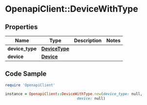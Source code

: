 # OpenapiClient::DeviceWithType

## Properties

Name | Type | Description | Notes
------------ | ------------- | ------------- | -------------
**device_type** | [**DeviceType**](DeviceType.md) |  | 
**device** | [**Device**](Device.md) |  | 

## Code Sample

```ruby
require 'OpenapiClient'

instance = OpenapiClient::DeviceWithType.new(device_type: null,
                                 device: null)
```


